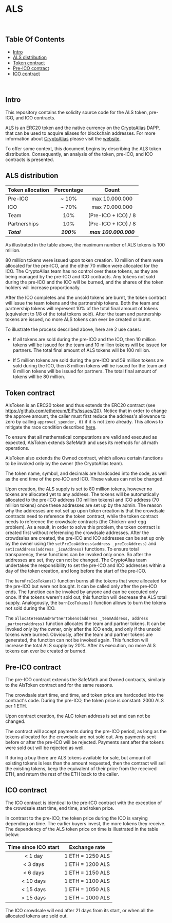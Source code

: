 # ALS

<br />

## Table Of Contents

* [Intro](#intro)
* [ALS distribution](#als-distribution)
* [Token contract](#token-contract)
* [Pre-ICO contract](#pre-ico-contract)
* [ICO contract](#ico-contract)

<br />

## Intro
This repository contains the solidity source code for the ALS token, pre-ICO, and ICO contracts.

ALS is an ERC20 token and the native currency on the [CryptoAlias](https://cryptoalias.io) DAPP, that can be used to acquire aliases for blockchain addresses.
For more information about [CryptoAlias](https://cryptoalias.io) please visit the [website](https://cryptoalias.io).

To offer some context, this document begins by describing the ALS token distribution. Consequently, an analysis of the token, pre-ICO, and ICO contracts is presented.

## ALS distribution

| Token allocation | Percentage     | Count           |
| ---------------- | :------------: | :-------------: |
| Pre-ICO          | ~ 10%          | max 10.000.000  |
| ICO              | ~ 70%          | max 70.000.000  |
| Team             | 10%            | (Pre-ICO + ICO) / 8   |
| Partnerships     | 10%            | (Pre-ICO + ICO) / 8   |
| **_Total_**      | **_100%_**     | **_max 100.000.000_** |

As illustrated in the table above, the maximum number of ALS tokens is 100 million.

80 million tokens were issued upon token creation. 10 million of them were allocated for the pre-ICO, and the other 70 million were allocated for the ICO. The CryptoAlias team has no control over these tokens, as they are being managed by the pre-ICO and ICO contracts.
Any tokens not sold during the pre-ICO and the ICO will be burned, and the shares of the token holders will increase proportionally.

After the ICO completes and the unsold tokens are burnt, the token contract will issue the team tokens and the partnership tokens. Both the team and partnership tokens will represent 10% of the total final amount of tokens (equivalent to 1/8 of the total tokens sold).
After the team and partnership tokens are issued, no more ALS tokens can ever be created or burnt.

To illustrate the process described above, here are 2 use cases:
- If all tokens are sold during the pre-ICO and the ICO, then 10 million tokens will be issued for the team and 10 million tokens will be issued for partners. The total final amount of ALS tokens will be 100 million.

- If 5 million tokens are sold during the pre-ICO and 59 million tokens are sold during the ICO, then 8 million tokens will be issued for the team and 8 million tokens will be issued for partners. The total final amount of tokens will be 80 million.

## Token contract

AlsToken is an ERC20 token and thus extends the ERC20 contract (see https://github.com/ethereum/EIPs/issues/20). Notice that in order to change the approve amount, the caller must first reduce the address's allowance to zero by calling ```approve(_spender, 0)``` if it is not zero already. This allows to mitigate the race condition described [here](https://github.com/ethereum/EIPs/issues/20#issuecomment-263524729).

To ensure that all mathematical computations are valid and executed as expected, AlsToken extends SafeMath and uses its methods for all math operations.

AlsToken also extends the Owned contract, which allows certain functions to be invoked only by the owner (the CryptoAlias team).

The token name, symbol, and decimals are hardcoded into the code, as well as the end time of the pre-ICO and ICO. These values can not be changed.

Upon creation, the ALS supply is set to 80 million tokens, however no tokens are allocated yet to any address. The tokens will be automatically allocated to the pre-ICO address (10 million tokens) and ICO address (70 million tokens) once these addresses are set up by the admin.
The reason why the addresses are not set up upon token creation is that the crowdsale contracts need to reference the token contract, while the token contract needs to reference the crowdsale contracts (the Chicken-and-egg problem). As a result, in order to solve this problem, the token contract is created first without referencing the crowdsale addresses. After the crowdsales are created, the pre-ICO and ICO addresses can be set up only by the owner using the ```setPreIcoAddress(address _preIcoAddress)``` and ```setIcoAddress(address _icoAddress)``` functions. To ensure total transparency, these functions can be invoked only once. So after the addresses are set, they can not be changed. The CryptoAlias team undertakes the responsibility to set the pre-ICO and ICO addresses within a day of the token creation, and long before the start of the pre-ICO.

The ```burnPreIcoTokens()``` function burns all the tokens that were allocated for the pre-ICO but were not bought. It can be called only after the pre-ICO ends. The function can be invoked by anyone and can be executed only once. If the tokens weren't sold out, this function will decrease the ALS total supply.
Analogously, the ```burnIcoTokens()``` function allows to burn the tokens not sold during the ICO. 

The ```allocateTeamAndPartnerTokens(address _teamAddress, address _partnersAddress)``` function allocates the team and partner tokens. It can be invoked only by the owner, only after the ICO ends, and only if the unsold tokens were burned. Obviously, after the team and partner tokens are generated, the function can not be invoked again. This function will increase the total ALS supply by 20%. After its execution, no more ALS tokens can ever be created or burned.


## Pre-ICO contract
The pre-ICO contract extends the SafeMath and Owned contracts, similarly to the AlsToken contract and for the same reasons.

The crowdsale start time, end time, and token price are hardcoded into the contract's code. During the pre-ICO, the token price is constant: 2000 ALS per 1 ETH.

Upon contract creation, the ALC token address is set and can not be changed.

The contract will accept payments during the pre-ICO period, as long as the tokens allocated for the crowdsale are not sold out. Any payments sent before or after the pre-ICO will be rejected. Payments sent after the tokens were sold out will be rejected as well.

If during a buy there are ALS tokens available for sale, but amount of existing tokens is less than the amount requested, then the contract will sell the existing tokens, keep the equivalent of their price from the received ETH, and return the rest of the ETH back to the caller.

## ICO contract
The ICO contract is identical to the pre-ICO contract with the exception of the crowdsale start time, end time, and token price.

In contrast to the pre-ICO, the token price during the ICO is varying depending on time. The earlier buyers invest, the more tokens they receive. The dependency of the ALS token price on time is illustrated in the table below:

| Time since ICO start | Exchange rate     |
| :------------------: | :---------------: |
| < 1 day              | 1 ETH = 1250 ALS  |
| < 3 days             | 1 ETH = 1200 ALS  |
| < 6 days             | 1 ETH = 1150 ALS  |
| < 10 days            | 1 ETH = 1100 ALS  |
| < 15 days            | 1 ETH = 1050 ALS  |
| > 15 days            | 1 ETH = 1000 ALS  |

The ICO crowdsale will end after 21 days from its start, or when all the allocated tokens are sold out.
